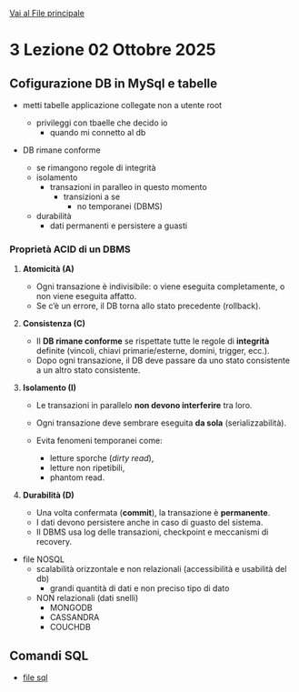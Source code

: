 [Vai al File principale](../../Readme.md)

# 3 Lezione 02 Ottobre 2025

## Cofigurazione DB in MySql e tabelle

- metti tabelle applicazione collegate non a utente root

  - privileggi con tbaelle che decido io
    - quando mi connetto al db

- DB rimane conforme
  - se rimangono regole di integrità
  - isolamento
    - transazioni in paralleo in questo momento
      - transizioni a se
        - no temporanei (DBMS)
  - durabilità
    - dati permanenti e persistere a guasti

### Proprietà ACID di un DBMS

1. **Atomicità (A)**

   - Ogni transazione è indivisibile: o viene eseguita completamente, o non viene eseguita affatto.
   - Se c’è un errore, il DB torna allo stato precedente (rollback).

2. **Consistenza (C)**

   - Il **DB rimane conforme** se rispettate tutte le regole di **integrità** definite (vincoli, chiavi primarie/esterne, domini, trigger, ecc.).
   - Dopo ogni transazione, il DB deve passare da uno stato consistente a un altro stato consistente.

3. **Isolamento (I)**

   - Le transazioni in parallelo **non devono interferire** tra loro.
   - Ogni transazione deve sembrare eseguita **da sola** (serializzabilità).
   - Evita fenomeni temporanei come:

     - letture sporche (_dirty read_),
     - letture non ripetibili,
     - phantom read.

4. **Durabilità (D)**

   - Una volta confermata (**commit**), la transazione è **permanente**.
   - I dati devono persistere anche in caso di guasto del sistema.
   - Il DBMS usa log delle transazioni, checkpoint e meccanismi di recovery.

- file NOSQL
  - scalabilità orizzontale e non relazionali (accessibilità e usabilità del db)
    - grandi quantità di dati e non preciso tipo di dato
  - NON relazionali (dati snelli)
    - MONGODB
    - CASSANDRA
    - COUCHDB

## Comandi SQL

- [file sql](SQL/file.sql)
